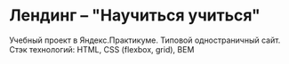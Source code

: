 # Лендинг – "Научиться учиться"
Учебный проект в Яндекс.Практикуме. Типовой одностраничный сайт.
Стэк технологий:
HTML, CSS (flexbox, grid), BEM

